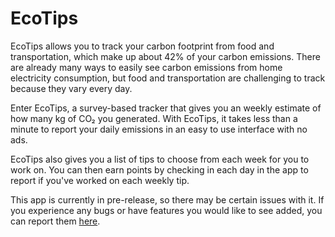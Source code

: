 # EcoTips
EcoTips allows you to track your carbon footprint from food and transportation, which make up about 42% of your carbon emissions. There are already many ways to easily see carbon emissions from home electricity consumption, but food and transportation are challenging to track because they vary every day.

Enter EcoTips, a survey-based tracker that gives you an weekly estimate of how many kg of CO₂ you generated. With EcoTips, it takes less than a minute to report your daily emissions in an easy to use interface with no ads.

EcoTips also gives you a list of tips to choose from each week for you to work on. You can then earn points by checking in each day in the app to report if you've worked on each weekly tip.

This app is currently in pre-release, so there may be certain issues with it. If you experience any bugs or have features you would like to see added, you can report them [here](https://github.com/Camshaft54/eco_tips/issues).
